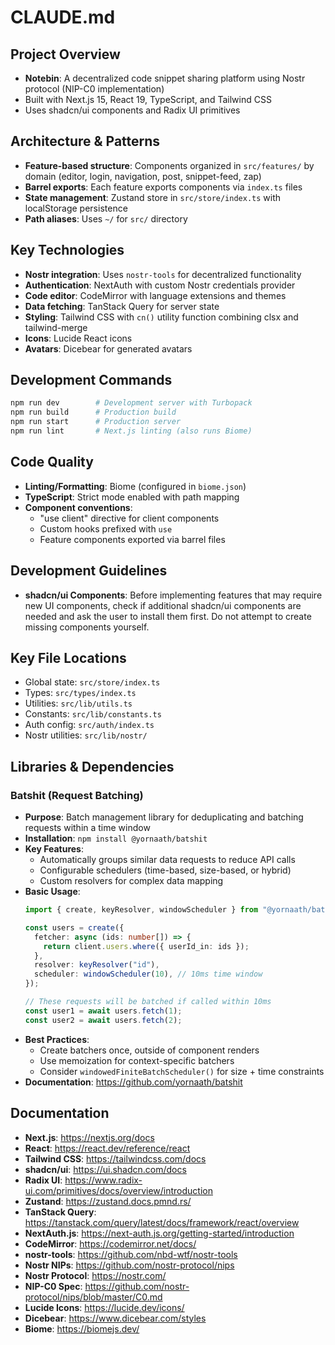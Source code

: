 # CLAUDE.md

## Project Overview
- **Notebin**: A decentralized code snippet sharing platform using Nostr protocol (NIP-C0 implementation)
- Built with Next.js 15, React 19, TypeScript, and Tailwind CSS
- Uses shadcn/ui components and Radix UI primitives

## Architecture & Patterns
- **Feature-based structure**: Components organized in `src/features/` by domain (editor, login, navigation, post, snippet-feed, zap)
- **Barrel exports**: Each feature exports components via `index.ts` files
- **State management**: Zustand store in `src/store/index.ts` with localStorage persistence
- **Path aliases**: Uses `~/` for `src/` directory

## Key Technologies
- **Nostr integration**: Uses `nostr-tools` for decentralized functionality
- **Authentication**: NextAuth with custom Nostr credentials provider
- **Code editor**: CodeMirror with language extensions and themes
- **Data fetching**: TanStack Query for server state
- **Styling**: Tailwind CSS with `cn()` utility function combining clsx and tailwind-merge
- **Icons**: Lucide React icons
- **Avatars**: Dicebear for generated avatars

## Development Commands
```bash
npm run dev        # Development server with Turbopack
npm run build      # Production build
npm run start      # Production server
npm run lint       # Next.js linting (also runs Biome)
```

## Code Quality
- **Linting/Formatting**: Biome (configured in `biome.json`)
- **TypeScript**: Strict mode enabled with path mapping
- **Component conventions**:
  - "use client" directive for client components
  - Custom hooks prefixed with `use`
  - Feature components exported via barrel files

## Development Guidelines
- **shadcn/ui Components**: Before implementing features that may require new UI components, check if additional shadcn/ui components are needed and ask the user to install them first. Do not attempt to create missing components yourself.

## Key File Locations
- Global state: `src/store/index.ts`
- Types: `src/types/index.ts`
- Utilities: `src/lib/utils.ts`
- Constants: `src/lib/constants.ts`
- Auth config: `src/auth/index.ts`
- Nostr utilities: `src/lib/nostr/`

## Libraries & Dependencies

### Batshit (Request Batching)
- **Purpose**: Batch management library for deduplicating and batching requests within a time window
- **Installation**: `npm install @yornaath/batshit`
- **Key Features**:
  - Automatically groups similar data requests to reduce API calls
  - Configurable schedulers (time-based, size-based, or hybrid)
  - Custom resolvers for complex data mapping
- **Basic Usage**:
  ```typescript
  import { create, keyResolver, windowScheduler } from "@yornaath/batshit";
  
  const users = create({
    fetcher: async (ids: number[]) => {
      return client.users.where({ userId_in: ids });
    },
    resolver: keyResolver("id"),
    scheduler: windowScheduler(10), // 10ms time window
  });
  
  // These requests will be batched if called within 10ms
  const user1 = await users.fetch(1);
  const user2 = await users.fetch(2);
  ```
- **Best Practices**:
  - Create batchers once, outside of component renders
  - Use memoization for context-specific batchers
  - Consider `windowedFiniteBatchScheduler()` for size + time constraints
- **Documentation**: https://github.com/yornaath/batshit

## Documentation
- **Next.js**: https://nextjs.org/docs
- **React**: https://react.dev/reference/react
- **Tailwind CSS**: https://tailwindcss.com/docs
- **shadcn/ui**: https://ui.shadcn.com/docs
- **Radix UI**: https://www.radix-ui.com/primitives/docs/overview/introduction
- **Zustand**: https://zustand.docs.pmnd.rs/
- **TanStack Query**: https://tanstack.com/query/latest/docs/framework/react/overview
- **NextAuth.js**: https://next-auth.js.org/getting-started/introduction
- **CodeMirror**: https://codemirror.net/docs/
- **nostr-tools**: https://github.com/nbd-wtf/nostr-tools
- **Nostr NIPs**: https://github.com/nostr-protocol/nips
- **Nostr Protocol**: https://nostr.com/
- **NIP-C0 Spec**: https://github.com/nostr-protocol/nips/blob/master/C0.md
- **Lucide Icons**: https://lucide.dev/icons/
- **Dicebear**: https://www.dicebear.com/styles
- **Biome**: https://biomejs.dev/
